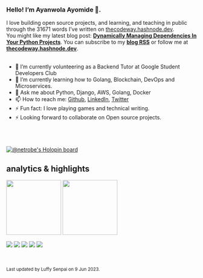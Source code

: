 ### Hello! I’m Ayanwola Ayomide 👋.

I love building open source projects, and learning, and teaching in public through the 31671 words I’ve written on [thecodeway.hashnode.dev](https://thecodeway.hashnode.dev/).<br>You might like my latest blog post: **[Dynamically Managing Dependencies In Your Python Projects](https://thecodeway.hashnode.dev/dynamically-managing-dependencies-in-your-python-projects)**. You can subscribe to my [**blog RSS**](https://thecodeway.hashnode.dev/rss.xml) or follow me at [**thecodeway.hashnode.dev**](https://thecodeway.hashnode.dev).<br><br>
- 🔭 I’m currently volunteering as a Backend Tutor at Google Student Developers Club
- 🌱 I’m currently learning how to Golang, Blockchain, DevOps and Microservices.
- 💬 Ask me about Python, Django, AWS, Golang, Docker
- 📫 How to reach me: [Github](https://github.com/devvspaces), [LinkedIn](https://www.linkedin.com/in/ayomide-ayanwola/), [Twitter](https://twitter.com/netrobeweb)
- ⚡ Fun fact: I love playing games and technical writing.
- ⚡ Looking forward to collaborate on Open source projects.

<br>
<br>

[![@netrobe's Holopin board](https://holopin.me/netrobe)](https://holopin.io/@netrobe)

## analytics & highlights

<a href="https://github.com/anuraghazra/github-readme-stats"><img height="145em" src="https://github-readme-stats-bpires.vercel.app/api?username=devvspaces&hide_title=true&line_height=25&hide_rank=false&theme=dracula&show_icons=true&include_all_commits=true&hide_border=true"></a>
<a href="https://github.com/denvercoder1/github-readme-streak-stats"><img height="145em" src="https://github-readme-streak-stats.herokuapp.com/?user=devvspaces&theme=dracula&hide_border=true"></a>

![](https://github-profile-summary-cards.vercel.app/api/cards/profile-details?username=devvspaces&theme=github)
![](https://github-profile-summary-cards.vercel.app/api/cards/repos-per-language?username=devvspaces&theme=github)
![](https://github-profile-summary-cards.vercel.app/api/cards/most-commit-language?username=devvspaces&theme=github)
![](https://github-profile-summary-cards.vercel.app/api/cards/stats?username=devvspaces&theme=github)
![](https://github-profile-summary-cards.vercel.app/api/cards/productive-time?username=devvspaces&theme=github)

<br>
	<br><sub>Last updated by Luffy Senpai on 9 Jun 2023.</sub><br>